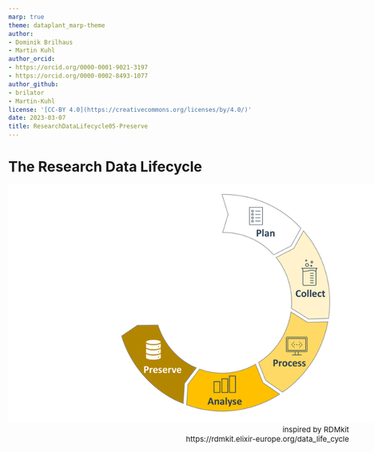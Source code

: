 ```yaml
---
marp: true
theme: dataplant_marp-theme
author:
- Dominik Brilhaus
- Martin Kuhl
author_orcid:
- https://orcid.org/0000-0001-9021-3197
- https://orcid.org/0000-0002-8493-1077
author_github:
- brilator
- Martin-Kuhl
license: '[CC-BY 4.0](https://creativecommons.org/licenses/by/4.0/)'
date: 2023-03-07
title: ResearchDataLifecycle05-Preserve
---
```


# The Research Data Lifecycle

<style scoped>
figure {
  position: center;
  display: block;
  margin: 0 auto;
  width: 850px;
}

figcaption {
  position: absolute;
  right: 50px;
  font-size: 15px;
  text-align: right;
}
</style>

<figure>
  <img src="./../../img/ResearchDataLifecycle_seq5.png">
  <figcaption>inspired by RDMkit <br> https://rdmkit.elixir-europe.org/data_life_cycle</figcaption>
</figure>
